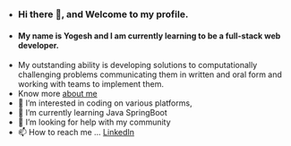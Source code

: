 - ### Hi there 👋, and Welcome to my profile. 
- #### My name is Yogesh and I am currently learning to be a full-stack web developer.
- My outstanding ability is developing solutions to computationally challenging problems communicating them in written and oral form and working
  with teams to implement them.
- Know more [about me](https://yogeshyadavas.github.io/yogeshyadavas/)
- 👀 I’m interested in coding on various platforms, 
- 🌱 I’m currently learning Java SpringBoot
- 💞️ I’m looking for help with my community
- 📫 How to reach me ... [LinkedIn](https://www.linkedin.com/in/yogeshyadavas/)

<!---
yogeshyadavas/yogeshyadavas is a ✨ special ✨ repository because its `README.md` (this file) appears on your GitHub profile.
You can click the Preview link to take a look at your changes.
--->
